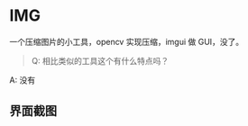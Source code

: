 # IMG

一个压缩图片的小工具，opencv 实现压缩，imgui 做 GUI，没了。

> Q: 相比类似的工具这个有什么特点吗？

A: 没有

## 界面截图

[](./misc/capture.webp)